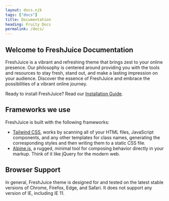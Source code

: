 ```yaml
---
layout: docs.njk
tags: ["docs"]
title: Documentation
heading: Fruity Docs
permalink: /docs/
---
```


## Welcome to FreshJuice Documentation

FreshJuice is a vibrant and refreshing theme that brings zest to your online presence.
Our philosophy is centered around providing you with the tools and resources to stay fresh,
stand out, and make a lasting impression on your audience.
Discover the essence of FreshJuice and embrace the possibilities of a vibrant online journey.

Ready to install FreshJuice? Read our [Installation Guide](/docs/installation/).

## Frameworks we use

FreshJuice is built with the following frameworks:

- [Tailwind CSS](/docs/tailwindcss/), works by scanning all of your HTML files, JavaScript components, and any other templates for class names, generating the corresponding styles and then writing them to a static CSS file.
- [Alpine.js](/docs/alpinejs/), a rugged, minimal tool for composing behavior directly in your markup. Think of it like jQuery for the modern web.

## Browser Support

In general, FreshJuice theme is designed for and tested on the latest stable versions of Chrome, Firefox, Edge, and Safari. It does not support any version of IE, including IE 11.

